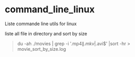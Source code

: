 # command_line_linux
Liste commande line utils for linux


<p> liste all file in directory and sort by size</p>

> du -ah ./movies | grep -i '.mp4$\|.mkv$\|.avi$' |sort -hr > movie_sort_by_size.log

